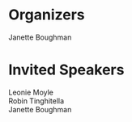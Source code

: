 # Organizers

Janette Boughman  


# Invited Speakers

Leonie Moyle   
Robin Tinghitella   
Janette Boughman   
